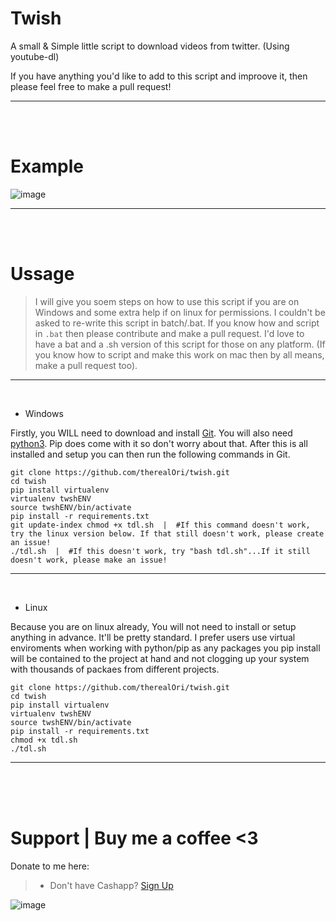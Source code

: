 # Twish
A small &amp; Simple little script to download videos from twitter. (Using youtube-dl)


If you have anything you'd like to add to this script and improove it, then please feel free to make a pull request!
__ __

<br />
<br />

# Example
![image](https://user-images.githubusercontent.com/45724082/166334033-76b45df1-f6e3-4047-88c6-8f499b64238c.png)
__ __

<br />
<br />

# Ussage
> I will give you soem steps on how to use this script if you are on Windows and some extra help if on linux for permissions. I couldn't be asked to re-write this script in batch/.bat. If you know how and script in `.bat` then please contribute and make a pull request. I'd love to have a bat and a .sh version of this script for those on any platform. (If you know how to script and make this work on mac then by all means, make a pull request too).
__ __

<br />

- Windows

Firstly, you WILL need to download and install [Git](https://github.com/git-for-windows/git/releases/download/v2.36.0.windows.1/Git-2.36.0-64-bit.exe).  You will also need [python3](https://www.python.org/ftp/python/3.10.4/python-3.10.4-amd64.exe). Pip does come with it so don't worry about that. After this is all installed and setup you can then run the following commands in Git.

```
git clone https://github.com/therealOri/twish.git
cd twish
pip install virtualenv
virtualenv twshENV
source twshENV/bin/activate
pip install -r requirements.txt
git update-index chmod +x tdl.sh  |  #If this command doesn't work, try the linux version below. If that still doesn't work, please create an issue!
./tdl.sh  |  #If this doesn't work, try "bash tdl.sh"...If it still doesn't work, please make an issue!
```
__ __

<br />

- Linux

Because you are on linux already, You will not need to install or setup anything in advance. It'll be pretty standard. I prefer users use virtual enviroments when working with python/pip as any packages you pip install will be contained to the project at hand and not clogging up your system with thousands of packaes from different projects.

```
git clone https://github.com/therealOri/twish.git
cd twish
pip install virtualenv
virtualenv twshENV
source twshENV/bin/activate
pip install -r requirements.txt
chmod +x tdl.sh
./tdl.sh
```
__ __

<br />
<br />
<br />


# Support  |  Buy me a coffee <3
Donate to me here:
> - Don't have Cashapp? [Sign Up](https://cash.app/app/TKWGCRT)

![image](https://user-images.githubusercontent.com/45724082/158000721-33c00c3e-68bb-4ee3-a2ae-aefa549cfb33.png)

